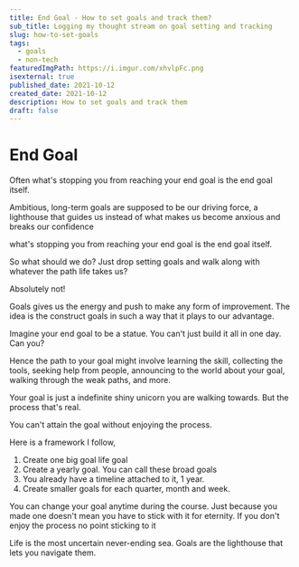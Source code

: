```yaml
---
title: End Goal - How to set goals and track them?
sub_title: Logging my thought stream on goal setting and tracking
slug: how-to-set-goals
tags:
  - goals
  - non-tech
featuredImgPath: https://i.imgur.com/xhvlpFc.png
isexternal: true
published_date: 2021-10-12
created_date: 2021-10-12
description: How to set goals and track them
draft: false
---
```

# End Goal

Often what's stopping you from reaching your end goal is the end goal itself.

Ambitious, long-term goals are supposed to be our driving force, a lighthouse that guides us instead of what makes us become anxious and breaks our confidence

what's stopping you from reaching your end goal is the end goal itself.

So what should we do? Just drop setting goals and walk along with whatever the path life takes us? 

Absolutely not!

Goals gives us the energy and push to make any form of improvement. The idea is the construct goals in such a way that it plays to our advantage.

Imagine your end goal to be a statue. You can't just build it all in one day. Can you?

Hence the path to your goal might involve learning the skill, collecting the tools, seeking help from people, announcing to the world about your goal, walking through the weak paths, and more.

Your goal is just a indefinite shiny unicorn you are walking towards. But the process that's real.

You can't attain the goal without enjoying the process.

Here is a framework I follow,

1. Create one big goal life goal
2. Create a yearly goal. You can call these broad goals
3. You already have a timeline attached to it, 1 year.
4. Create smaller goals for each quarter, month and week. 

You can change your goal anytime during the course. Just because you made one doesn't mean you have to stick with it for eternity. If you don't enjoy the process no point sticking to it

Life is the most uncertain never-ending sea. Goals are the lighthouse that lets you navigate them.